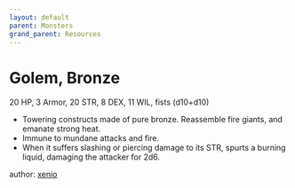 ```yaml
---
layout: default
parent: Monsters
grand_parent: Resources
---
```


# Golem, Bronze
20 HP, 3 Armor, 20 STR, 8 DEX, 11 WIL, fists (d10+d10)  
- Towering constructs made of pure bronze.   Reassemble fire giants, and emanate strong heat.  
- Immune to mundane attacks and fire.  
- When it suffers slashing or piercing damage to its STR, spurts a burning liquid, damaging the attacker for 2d6.  

author: [xenio](https://xenioinabottle.blogspot.com)
